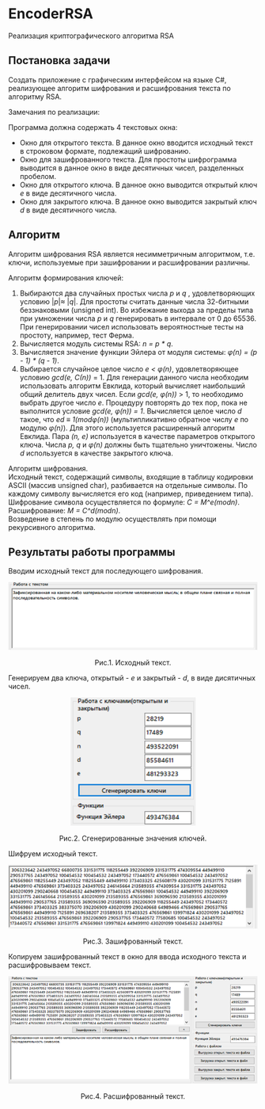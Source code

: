 # EncoderRSA
Реализация криптографического алгоритма RSA
## Постановка задачи
Создать приложение с графическим интерфейсом на языке С#, реализующее алгоритм шифрования и расшифрования текста по алгоритму RSA.<br>

Замечания по реализации:<br>

Программа должна содержать 4 текстовых окна:
- Окно для открытого текста. В данное окно вводится исходный текст в строковом формате, подлежащий шифрованию.<br>
- Окно для зашифрованного текста. Для простоты шифрограмма выводится в данное окно в виде десятичных чисел, разделенных пробелом.
- Окно для открытого ключа. В данное окно выводится открытый ключ *e* в виде десятичного числа.
- Окно для закрытого ключа. В данное окно выводится закрытый ключ *d* в виде десятичного числа.

## Алгоритм
Алгоритм шифрования RSA является несимметричным алгоритмом, т.е. ключи, используемые при зашифровании и расшифровании различны.<br>

Алгоритм формирования ключей:<br>
1. Выбираются два случайных простых числа *p* и *q* , удовлетворяющих условию |*p*|≈ |*q*|. Для простоты считать данные числа 32-битными беззнаковыми (unsigned int). Во избежание выхода за пределы типа при умножении числа *p* и *q* генерировать в интервале от 0 до 65536. При генерировании чисел
использовать вероятностные тесты на простоту, например, тест Ферма.
2. Вычисляется модуль системы RSA: *n = p \* q*.
3. Вычисляется значение функции Эйлера от модуля системы: *φ(n) = (p - 1) \* (q - 1)*.
4. Выбирается случайное целое число *e < φ(n)*, удовлетворяющее условию *gcd(e, С(n))* = 1. Для генерации данного числа необходим использовать алгоритм Евклида, который вычисляет наибольший общий делитель двух чисел. Если *gcd(e, φ(n))* > 1, то необходимо выбрать другое число *e*. Процедуру повторять до тех пор, пока не выполнится условие *gcd(e, φ(n)) = 1*.
Вычисляется целое число *d* такое, что *ed ≡ 1(modφ(n))* (мультипликативно обратное числу *e* по модулю *φ(n)*). Для этого используется расширенный алгоритм Евклида.
Пара *(n, e)* используется в качестве параметров открытого ключа. Числа *p, q* и *φ(n)* должны быть тщательно уничтожены. Число *d* используется в качестве закрытого ключа.

Алгоритм шифрования.<br>
Исходный текст, содержащий символы, входящие в таблицу кодировки ASCII (массив unsigned char), разбивается на отдельные символы. По каждому символу вычисляется его код (например, приведением типа).<br>
Шифрование символа осуществляется по формуле: *C = M^e(modn)*.<br>
Расшифрование: *M = C^d(modn)*.<br>
Возведение в степень по модулю осуществлять при помощи рекурсивного алгоритма.
## Результаты работы программы
Вводим исходный текст для последующего шифрования.

<p align="center"><img src="/1.png"/></p>
<p align="center">Рис.1. Исходный текст.</p>

Генерируем два ключа, открытый - *e* и закрытый - *d*, в виде дисятичных чисел.

<p align="center"><img src="/2.png"/></p>
<p align="center">Рис.2. Сгенерированные значения ключей.</p>

Шифруем исходный текст.

<p align="center"><img src="/3.png"/></p>
<p align="center">Рис.3. Зашифрованный текст.</p>

Копируем зашифрованный текст в окно для ввода исходного текста и расшифровываем текст. 

<p align="center"><img src="/4.png"/></p>
<p align="center">Рис.4. Расшифрованный текст.</p>



